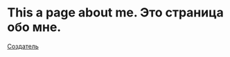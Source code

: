 # This a page about me. Это страница обо мне.

[Создатель](https://github.com/Fjuro/fjuro.github.io)
